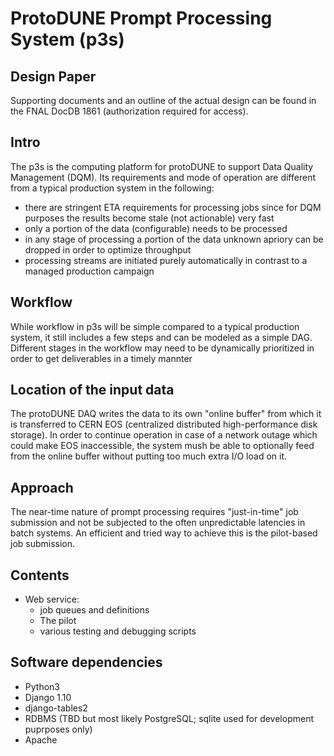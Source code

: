 # ProtoDUNE Prompt Processing System (p3s)
## Design Paper
Supporting documents and an outline of the actual design can be found in
the FNAL DocDB 1861 (authorization required for access).

## Intro
The p3s is the computing platform for protoDUNE to support Data Quality Management (DQM).
Its requirements and mode of operation are different from a typical production system in the following:
* there are stringent ETA requirements for processing jobs since for DQM purposes
the results become stale (not actionable) very fast
* only a portion of the data (configurable) needs to be processed
* in any stage of processing a portion of the data unknown apriory can be dropped
in order to optimize throughput
* processing streams are initiated purely automatically in contrast to a managed
production campaign

## Workflow
While workflow in p3s will be simple compared to a typical production system,
it still includes a few steps and can be modeled as a simple DAG. Different stages
in the workflow may need to be dynamically prioritized in order to get deliverables
in a timely mannter

## Location of the input data
The protoDUNE DAQ writes the data to its own "online buffer" from which it is
transferred to CERN EOS (centralized distributed high-performance disk storage).
In order to continue operation in case of a network outage which could make
EOS inaccessible, the system mush be able to optionally feed from the online buffer
without putting too much extra I/O load on it.

## Approach
The near-time nature of prompt processing requires "just-in-time" job submission
and not be subjected to the often unpredictable latencies in batch systems. An
efficient and tried way to achieve this is the pilot-based job submission.

## Contents
* Web service:
   * job queues and definitions
   * The pilot
   * various testing and debugging scripts

## Software dependencies
* Python3
* Django 1.10
* django-tables2
* RDBMS (TBD but most likely PostgreSQL; sqlite used for development puprposes only)
* Apache






